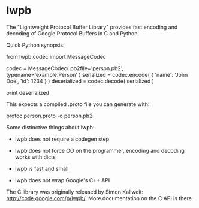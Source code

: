 lwpb
====

The "Lightweight Protocol Buffer Library" provides fast encoding and decoding of Google Protocol Buffers in C and Python.

Quick Python synopsis:

  from lwpb.codec import MessageCodec

  codec = MessageCodec( pb2file='person.pb2', typename='example.Person' )
  serialized = codec.encode( { 'name': 'John Doe', 'id': 1234  } )
  deserialized = codec.decode( serialized )

  print deserialized

This expects a compiled .proto file you can generate with:

  protoc person.proto -o person.pb2

Some distinctive things about lwpb:

  * lwpb does not require a codegen step

  * lwpb does not force OO on the programmer, encoding and decoding works with dicts

  * lwpb is fast and small

  * lwpb does not wrap Google's C++ API

The C library was originally released by Simon Kallweit: http://code.google.com/p/lwpb/. More documentation on the C API is there.

